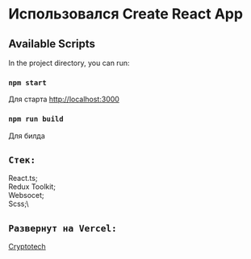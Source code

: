 # Использовался Create React App

## Available Scripts

In the project directory, you can run:

### `npm start`

Для старта [http://localhost:3000](http://localhost:3000)

### `npm run build`

Для билда

## `Стек:`

React.ts;\
Redux Toolkit;\
Websocet;\
Scss;\

## `Развернут на Vercel:`

[Cryptotech](https://cryptotech-sooty.vercel.app)
